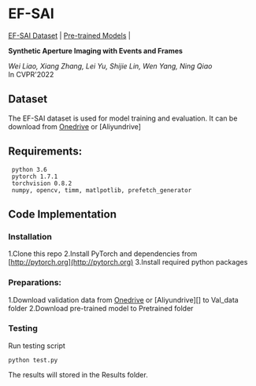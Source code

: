 # EF-SAI

[EF-SAI Dataset](https://github.com/smjsc/EF-SAI#Dataset) | [Pre-trained Models](https://1drv.ms/u/s!AhglJgt1Cr16pXzr5N4RlkvYgzDe?e=Ar21Gw) | 

**Synthetic Aperture Imaging with Events and Frames**<br>

_Wei Liao, Xiang Zhang, Lei Yu, Shijie Lin, Wen Yang, Ning Qiao_<br>
In CVPR'2022

## Dataset
The EF-SAI dataset is used for model training and evaluation. It can be download from [Onedrive](https://1drv.ms/u/s!AhglJgt1Cr16pXLLwDzp7rnbGMdS?e=hI6okp) or [Aliyundrive] 
## Requirements:
     python 3.6
     pytorch 1.7.1
     torchvision 0.8.2
     numpy, opencv, timm, matlpotlib, prefetch_generator
## Code Implementation
### Installation
1.Clone this repo
2.Install PyTorch and dependencies from [http://pytorch.org](http://pytorch.org)
3.Install required python packages
### Preparations:
1.Download validation data from [Onedrive](https://1drv.ms/u/s!AhglJgt1Cr16pXpFl2DBfDe98pkh?e=AMonte) or [Aliyundrive][] to Val_data folder
2.Download pre-trained model to Pretrained folder
### Testing
Run testing script
```
python test.py 
```
The results will stored in the Results folder.
